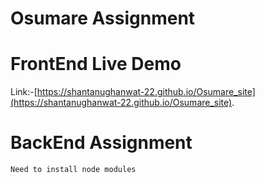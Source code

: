 
  # Osumare Assignment
  
  # FrontEnd Live Demo
	
Link:-[https://shantanughanwat-22.github.io/Osumare_site](https://shantanughanwat-22.github.io/Osumare_site).
	
  # BackEnd Assignment
  
    Need to install node modules
	
	
  
